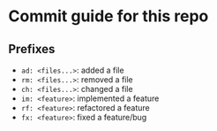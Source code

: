 # Commit guide for this repo

## Prefixes

- `ad: <files...>`: added a file
- `rm: <files...>`: removed a file
- `ch: <files...>`: changed a file
- `im: <feature>`: implemented a feature
- `rf: <feature>`: refactored a feature
- `fx: <feature>`: fixed a feature/bug
